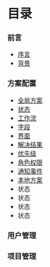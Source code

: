 # 目录 

### 前言

- [序言](README.md)
- [背景](README.md)


### 方案配置

- [ 全局方案](README.md)
 - [状态]()
 - [工作流]()
 - [字段]()
 - [界面]()
 - [解决结果]()
 - [优先级]()
 - [角色权限]()
 - [通知事件]()
- [本地方案](README.md)
 - 状态
 - 状态
 - 状态
 - 状态

### 用户管理

### 项目管理

